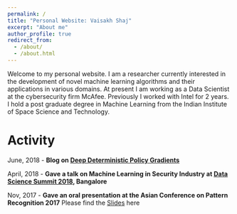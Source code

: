 ```yaml
---
permalink: /
title: "Personal Website: Vaisakh Shaj"
excerpt: "About me"
author_profile: true
redirect_from:
  - /about/
  - /about.html
---
```


Welcome to my personal website. I am a researcher currently interested in the development of novel machine learning algorithms and their applications in various domains. At present I am working as a Data Scientist at the cybersecurity firm McAfee. Previously I worked with Intel for 2 years. I hold a post graduate degree in Machine Learning from the Indian Institute of Space Science and Technology.

Activity
========

June, 2018 - **Blog on [Deep Deterministic Policy Gradients](https://vaisakh-shaj.github.io/posts/2018/06/DDPG/)**

April, 2018 - **Gave a talk on Machine Learning in Security Industry at [Data Science Summit 2018](https://www.productleadership.com/data-science-summit-2018-agenda/), Bangalore**

Nov, 2017 - **Gave an oral presentation at the Asian Conference on Pattern Recognition 2017**
Please find the [Slides](../files/ACPR-307.pptx) here
